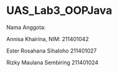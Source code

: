 # UAS_Lab3_OOPJava

Nama Anggota:


Annisa Khairina, NIM: 211401042

Ester Rosahana Sihaloho 211401027

Rizky Maulana Sembiring 211401024
